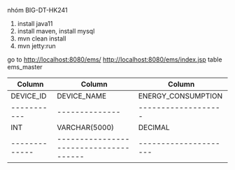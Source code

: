 nhóm BIG-DT-HK241

1. install java11
2. install maven, install mysql
3. mvn clean install
4. mvn jetty:run

go to 
[http://localhost:8080/ems/](http://localhost:8080/ems/)
[http://localhost:8080/ems/index.jsp](http://localhost:8080/ems/index.jsp)
table ems_master

| Column      | Column                                 | Column              | 
|-------------|----------------------------------------|---------------------|
| DEVICE_ID   | DEVICE_NAME                            | ENERGY_CONSUMPTION  |
| ----------- | --------------                         | ------------------- |
| INT         | VARCHAR(5000)                          | DECIMAL             | 
|-------------| -------------------------------------- |---------------------|